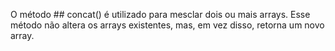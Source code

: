 O método ## concat() é utilizado para mesclar dois ou mais arrays. Esse método não altera os arrays existentes, mas, em vez disso, retorna um novo array.
